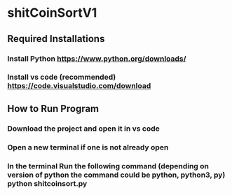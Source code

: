 # shitCoinSortV1

## Required Installations
### Install Python https://www.python.org/downloads/
### Install vs code (recommended) https://code.visualstudio.com/download
##

## How to Run Program
### Download the project and open it in vs code
### Open a new terminal if one is not already open

### In the terminal Run the following command (depending on version of python the command could be python, python3, py) python shitcoinsort.py 
